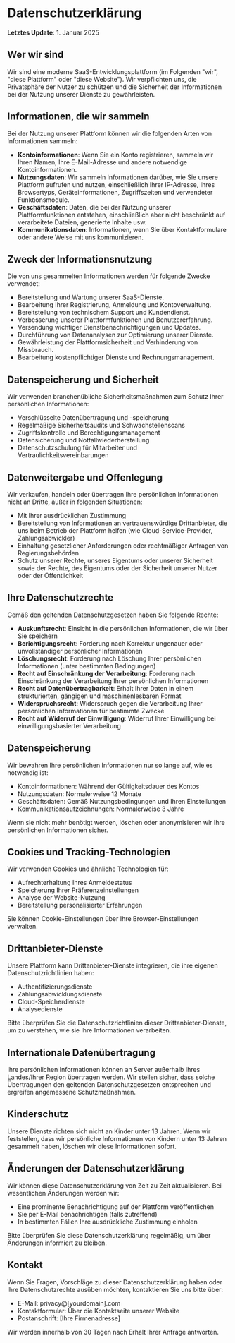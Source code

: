 # Datenschutzerklärung

**Letztes Update**: 1. Januar 2025

## Wer wir sind

Wir sind eine moderne SaaS-Entwicklungsplattform (im Folgenden "wir", "diese Plattform" oder "diese Website"). Wir verpflichten uns, die Privatsphäre der Nutzer zu schützen und die Sicherheit der Informationen bei der Nutzung unserer Dienste zu gewährleisten.

## Informationen, die wir sammeln

Bei der Nutzung unserer Plattform können wir die folgenden Arten von Informationen sammeln:

- **Kontoinformationen**: Wenn Sie ein Konto registrieren, sammeln wir Ihren Namen, Ihre E-Mail-Adresse und andere notwendige Kontoinformationen.
- **Nutzungsdaten**: Wir sammeln Informationen darüber, wie Sie unsere Plattform aufrufen und nutzen, einschließlich Ihrer IP-Adresse, Ihres Browsertyps, Geräteinformationen, Zugriffszeiten und verwendeter Funktionsmodule.
- **Geschäftsdaten**: Daten, die bei der Nutzung unserer Plattformfunktionen entstehen, einschließlich aber nicht beschränkt auf verarbeitete Dateien, generierte Inhalte usw.
- **Kommunikationsdaten**: Informationen, wenn Sie über Kontaktformulare oder andere Weise mit uns kommunizieren.

## Zweck der Informationsnutzung

Die von uns gesammelten Informationen werden für folgende Zwecke verwendet:

- Bereitstellung und Wartung unserer SaaS-Dienste.
- Bearbeitung Ihrer Registrierung, Anmeldung und Kontoverwaltung.
- Bereitstellung von technischem Support und Kundendienst.
- Verbesserung unserer Plattformfunktionen und Benutzererfahrung.
- Versendung wichtiger Dienstbenachrichtigungen und Updates.
- Durchführung von Datenanalysen zur Optimierung unserer Dienste.
- Gewährleistung der Plattformsicherheit und Verhinderung von Missbrauch.
- Bearbeitung kostenpflichtiger Dienste und Rechnungsmanagement.

## Datenspeicherung und Sicherheit

Wir verwenden branchenübliche Sicherheitsmaßnahmen zum Schutz Ihrer persönlichen Informationen:

- Verschlüsselte Datenübertragung und -speicherung
- Regelmäßige Sicherheitsaudits und Schwachstellenscans
- Zugriffskontrolle und Berechtigungsmanagement
- Datensicherung und Notfallwiederherstellung
- Datenschutzschulung für Mitarbeiter und Vertraulichkeitsvereinbarungen

## Datenweitergabe und Offenlegung

Wir verkaufen, handeln oder übertragen Ihre persönlichen Informationen nicht an Dritte, außer in folgenden Situationen:

- Mit Ihrer ausdrücklichen Zustimmung
- Bereitstellung von Informationen an vertrauenswürdige Drittanbieter, die uns beim Betrieb der Plattform helfen (wie Cloud-Service-Provider, Zahlungsabwickler)
- Einhaltung gesetzlicher Anforderungen oder rechtmäßiger Anfragen von Regierungsbehörden
- Schutz unserer Rechte, unseres Eigentums oder unserer Sicherheit sowie der Rechte, des Eigentums oder der Sicherheit unserer Nutzer oder der Öffentlichkeit

## Ihre Datenschutzrechte

Gemäß den geltenden Datenschutzgesetzen haben Sie folgende Rechte:

- **Auskunftsrecht**: Einsicht in die persönlichen Informationen, die wir über Sie speichern
- **Berichtigungsrecht**: Forderung nach Korrektur ungenauer oder unvollständiger persönlicher Informationen
- **Löschungsrecht**: Forderung nach Löschung Ihrer persönlichen Informationen (unter bestimmten Bedingungen)
- **Recht auf Einschränkung der Verarbeitung**: Forderung nach Einschränkung der Verarbeitung Ihrer persönlichen Informationen
- **Recht auf Datenübertragbarkeit**: Erhalt Ihrer Daten in einem strukturierten, gängigen und maschinenlesbaren Format
- **Widerspruchsrecht**: Widerspruch gegen die Verarbeitung Ihrer persönlichen Informationen für bestimmte Zwecke
- **Recht auf Widerruf der Einwilligung**: Widerruf Ihrer Einwilligung bei einwilligungsbasierter Verarbeitung

## Datenspeicherung

Wir bewahren Ihre persönlichen Informationen nur so lange auf, wie es notwendig ist:

- Kontoinformationen: Während der Gültigkeitsdauer des Kontos
- Nutzungsdaten: Normalerweise 12 Monate
- Geschäftsdaten: Gemäß Nutzungsbedingungen und Ihren Einstellungen
- Kommunikationsaufzeichnungen: Normalerweise 3 Jahre

Wenn sie nicht mehr benötigt werden, löschen oder anonymisieren wir Ihre persönlichen Informationen sicher.

## Cookies und Tracking-Technologien

Wir verwenden Cookies und ähnliche Technologien für:

- Aufrechterhaltung Ihres Anmeldestatus
- Speicherung Ihrer Präferenzeinstellungen
- Analyse der Website-Nutzung
- Bereitstellung personalisierter Erfahrungen

Sie können Cookie-Einstellungen über Ihre Browser-Einstellungen verwalten.

## Drittanbieter-Dienste

Unsere Plattform kann Drittanbieter-Dienste integrieren, die ihre eigenen Datenschutzrichtlinien haben:

- Authentifizierungsdienste
- Zahlungsabwicklungsdienste
- Cloud-Speicherdienste
- Analysedienste

Bitte überprüfen Sie die Datenschutzrichtlinien dieser Drittanbieter-Dienste, um zu verstehen, wie sie Ihre Informationen verarbeiten.

## Internationale Datenübertragung

Ihre persönlichen Informationen können an Server außerhalb Ihres Landes/Ihrer Region übertragen werden. Wir stellen sicher, dass solche Übertragungen den geltenden Datenschutzgesetzen entsprechen und ergreifen angemessene Schutzmaßnahmen.

## Kinderschutz

Unsere Dienste richten sich nicht an Kinder unter 13 Jahren. Wenn wir feststellen, dass wir persönliche Informationen von Kindern unter 13 Jahren gesammelt haben, löschen wir diese Informationen sofort.

## Änderungen der Datenschutzerklärung

Wir können diese Datenschutzerklärung von Zeit zu Zeit aktualisieren. Bei wesentlichen Änderungen werden wir:

- Eine prominente Benachrichtigung auf der Plattform veröffentlichen
- Sie per E-Mail benachrichtigen (falls zutreffend)
- In bestimmten Fällen Ihre ausdrückliche Zustimmung einholen

Bitte überprüfen Sie diese Datenschutzerklärung regelmäßig, um über Änderungen informiert zu bleiben.

## Kontakt

Wenn Sie Fragen, Vorschläge zu dieser Datenschutzerklärung haben oder Ihre Datenschutzrechte ausüben möchten, kontaktieren Sie uns bitte über:

- E-Mail: privacy@[yourdomain].com
- Kontaktformular: Über die Kontaktseite unserer Website
- Postanschrift: [Ihre Firmenadresse]

Wir werden innerhalb von 30 Tagen nach Erhalt Ihrer Anfrage antworten.
